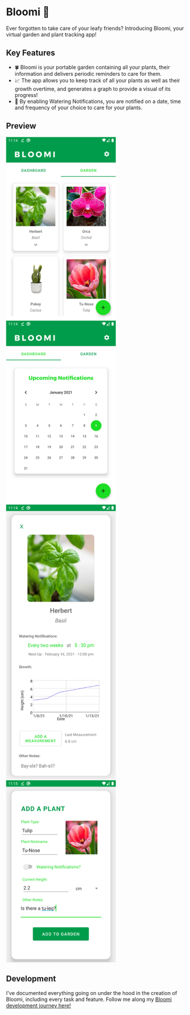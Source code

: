 # Bloomi 🌱
Ever forgotten to take care of your leafy friends? Introducing Bloomi, your virtual garden and plant tracking app!  

## Key Features
- :four_leaf_clover: Bloomi is your portable garden containing all your plants, their information and delivers periodic reminders to care for them.  
- :chart_with_upwards_trend: The app allows you to keep track of all your plants as well as their growth overtime, and generates a graph to provide a visual of its progress! 
- :green_heart:	By enabling Watering Notifications, you are notified on a date, time and frequency of your choice to care for your plants.

## Preview

<img src="https://github.com/bonniepeng2002/Bloomi/blob/master/images/garden.png" width="300px" height="auto">
<img src="https://github.com/bonniepeng2002/Bloomi/blob/master/images/dashboard.png" width="300px" height="auto">
<img src="https://github.com/bonniepeng2002/Bloomi/blob/master/images/plant1.png" width="300px" height="auto">
<img src="https://github.com/bonniepeng2002/Bloomi/blob/master/images/add_plant.png" width="300px" height="auto">


## Development
I've documented everything going on under the hood in the creation of Bloomi, including every task and feature. Follow me along my [Bloomi development journey here!](https://github.com/bonniepeng2002/Bloomi/blob/master/BLOOMI-LOG.md)

